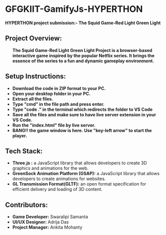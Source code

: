 # GFGKIIT-GamifyJs-HYPERTHON
<strong>HYPERTHON project submission:- The Squid Game-Red Light Green Light</strong>
 <section id="credits">
            <h2>Project Overview:</h2>
            <ul>
                <strong>The Squid Game-Red Light Green Light Project is a browser-based interactive game inspired by the popular Netflix series. It brings the essence of the series to a fun and dynamic gameplay environment.</strong>
            </ul>
</body>
   <section id="credits">
            <h2>Setup Instructions:</h2>
            <ul>
                <li><strong>Download the code in ZIP format to your PC.</strong></li>
              <li><strong>Open your desktop folder in your PC.</strong></li>
              <li><strong>Extract all the files.</strong></li>
              <li><strong>Type "cmd" in the file path and press enter.</strong></li>
              <li><strong>Type "code ." in the terminal which redirects the folder to VS Code</strong></li>
              <li><strong>Save all the files and make sure to have live server extension in your VS Code.</strong></li>
              <li><strong>Run the "index.html" file by live server.</strong></li>
              <li><strong>BANG!! the game window is here. Use "key-left arrow" to start the player.</strong></li>
            </ul>
 <section id="credits">
            <h2>Tech Stack:</h2>
            <ul>
                <li><strong>Three.js :</strong> a JavaScript library that allows developers to create 3D graphics and animations for the web.</li>
                <li><strong>GreenSock Animation Platform (GSAP):</strong> a JavaScript library that allows developers to create animations for websites.</li>
                <li><strong>GL Transmission Format(GLTF):</strong> an open format specification for efficient delivery and loading of 3D content.</li>
            </ul>
</body>
 <section id="credits">
            <h2>Contributors:</h2>
            <ul>
                <li><strong>Game Developer:</strong> Swaralipi Samanta</li>
                <li><strong>UI/UX Designer:</strong> Adrija Das</li>
                <li><strong>Project Manager:</strong> Ankita Mohanty</li>
            </ul>
</body>

